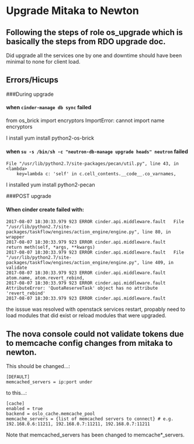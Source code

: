 # Upgrade Mitaka to Newton

## Following the steps of role os_upgrade which is basically the steps from RDO upgrade doc.
Did upgrade all the services one by one and downtime should have been minimal to none for client load.

## Errors/Hicups
###During upgrade

#### when ```cinder-manage db sync``` failed

from os_brick import encryptors
ImportError: cannot import name encryptors

I install yum install python2-os-brick


#### when ```su -s /bin/sh -c "neutron-db-manage upgrade heads" neutron``` failed
```
File "/usr/lib/python2.7/site-packages/pecan/util.py", line 43, in <lambda>
    key=lambda c: 'self' in c.cell_contents.__code__.co_varnames,
```
I installed yum install python2-pecan

###POST upgrade
#### When cinder create failed with:

```
2017-08-07 18:30:33.979 923 ERROR cinder.api.middleware.fault   File "/usr/lib/python2.7/site-packages/taskflow/engines/action_engine/engine.py", line 80, in wrapper
2017-08-07 18:30:33.979 923 ERROR cinder.api.middleware.fault     return meth(self, *args, **kwargs)
2017-08-07 18:30:33.979 923 ERROR cinder.api.middleware.fault   File "/usr/lib/python2.7/site-packages/taskflow/engines/action_engine/engine.py", line 409, in validate
2017-08-07 18:30:33.979 923 ERROR cinder.api.middleware.fault     atom.name, atom.revert_rebind,
2017-08-07 18:30:33.979 923 ERROR cinder.api.middleware.fault AttributeError: 'QuotaReserveTask' object has no attribute 'revert_rebind'
2017-08-07 18:30:33.979 923 ERROR cinder.api.middleware.fault 
```

the isssue was resolved with openstack services restart, propably need to load modules that did exist or reload modules that were upgraded.


## The nova console could not validate tokens due to memcache config changes from mitaka to newton.
This should be changed...:
```
[DEFAULT]
memcached_servers = ip:port under 
```

to this...:
```
[cache]
enabled = true
backend = oslo_cache.memcache_pool
memcache_servers = {list of memcached servers to connect} # e.g. 192.168.0.6:11211, 192.168.0.7:11211, 192.168.0.7:11211
```

Note that memcached_servers has been changed to memcache*_servers.
